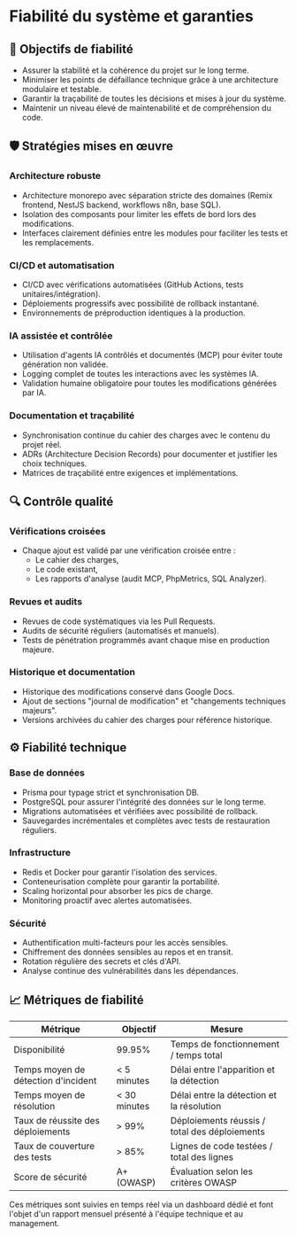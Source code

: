 # Fiabilité du système et garanties

## 🎯 Objectifs de fiabilité

- Assurer la stabilité et la cohérence du projet sur le long terme.
- Minimiser les points de défaillance technique grâce à une architecture modulaire et testable.
- Garantir la traçabilité de toutes les décisions et mises à jour du système.
- Maintenir un niveau élevé de maintenabilité et de compréhension du code.

## 🛡️ Stratégies mises en œuvre

### Architecture robuste
- Architecture monorepo avec séparation stricte des domaines (Remix frontend, NestJS backend, workflows n8n, base SQL).
- Isolation des composants pour limiter les effets de bord lors des modifications.
- Interfaces clairement définies entre les modules pour faciliter les tests et les remplacements.

### CI/CD et automatisation
- CI/CD avec vérifications automatisées (GitHub Actions, tests unitaires/intégration).
- Déploiements progressifs avec possibilité de rollback instantané.
- Environnements de préproduction identiques à la production.

### IA assistée et contrôlée
- Utilisation d'agents IA contrôlés et documentés (MCP) pour éviter toute génération non validée.
- Logging complet de toutes les interactions avec les systèmes IA.
- Validation humaine obligatoire pour toutes les modifications générées par IA.

### Documentation et traçabilité
- Synchronisation continue du cahier des charges avec le contenu du projet réel.
- ADRs (Architecture Decision Records) pour documenter et justifier les choix techniques.
- Matrices de traçabilité entre exigences et implémentations.

## 🔍 Contrôle qualité

### Vérifications croisées
- Chaque ajout est validé par une vérification croisée entre :
  - Le cahier des charges,
  - Le code existant,
  - Les rapports d'analyse (audit MCP, PhpMetrics, SQL Analyzer).

### Revues et audits
- Revues de code systématiques via les Pull Requests.
- Audits de sécurité réguliers (automatisés et manuels).
- Tests de pénétration programmés avant chaque mise en production majeure.

### Historique et documentation
- Historique des modifications conservé dans Google Docs.
- Ajout de sections "journal de modification" et "changements techniques majeurs".
- Versions archivées du cahier des charges pour référence historique.

## ⚙️ Fiabilité technique

### Base de données
- Prisma pour typage strict et synchronisation DB.
- PostgreSQL pour assurer l'intégrité des données sur le long terme.
- Migrations automatisées et vérifiées avec possibilité de rollback.
- Sauvegardes incrémentales et complètes avec tests de restauration réguliers.

### Infrastructure
- Redis et Docker pour garantir l'isolation des services.
- Conteneurisation complète pour garantir la portabilité.
- Scaling horizontal pour absorber les pics de charge.
- Monitoring proactif avec alertes automatisées.

### Sécurité
- Authentification multi-facteurs pour les accès sensibles.
- Chiffrement des données sensibles au repos et en transit.
- Rotation régulière des secrets et clés d'API.
- Analyse continue des vulnérabilités dans les dépendances.

## 📈 Métriques de fiabilité

| Métrique | Objectif | Mesure |
|----------|----------|--------|
| Disponibilité | 99.95% | Temps de fonctionnement / temps total |
| Temps moyen de détection d'incident | < 5 minutes | Délai entre l'apparition et la détection |
| Temps moyen de résolution | < 30 minutes | Délai entre la détection et la résolution |
| Taux de réussite des déploiements | > 99% | Déploiements réussis / total des déploiements |
| Taux de couverture des tests | > 85% | Lignes de code testées / total des lignes |
| Score de sécurité | A+ (OWASP) | Évaluation selon les critères OWASP |

Ces métriques sont suivies en temps réel via un dashboard dédié et font l'objet d'un rapport mensuel présenté à l'équipe technique et au management.
